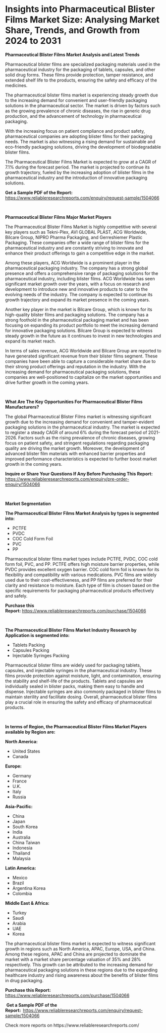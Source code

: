 <p><h1>Insights into Pharmaceutical Blister Films Market Size: Analysing Market Share, Trends, and Growth from 2024 to 2031</h1></p><p><strong>Pharmaceutical Blister Films Market Analysis and Latest Trends</strong></p>
<p><p>Pharmaceutical blister films are specialized packaging materials used in the pharmaceutical industry for the packaging of tablets, capsules, and other solid drug forms. These films provide protection, tamper resistance, and extended shelf life to the products, ensuring the safety and efficacy of the medicines.</p><p>The pharmaceutical blister films market is experiencing steady growth due to the increasing demand for convenient and user-friendly packaging solutions in the pharmaceutical sector. The market is driven by factors such as the growing prevalence of chronic diseases, the rise in generic drug production, and the advancement of technology in pharmaceutical packaging.</p><p>With the increasing focus on patient compliance and product safety, pharmaceutical companies are adopting blister films for their packaging needs. The market is also witnessing a rising demand for sustainable and eco-friendly packaging solutions, driving the development of biodegradable blister films.</p><p>The Pharmaceutical Blister Films Market is expected to grow at a CAGR of 7.1% during the forecast period. The market is projected to continue its growth trajectory, fueled by the increasing adoption of blister films in the pharmaceutical industry and the introduction of innovative packaging solutions.</p></p>
<p><strong>Get a Sample PDF of the Report:&nbsp;</strong> <a href="https://www.reliableresearchreports.com/enquiry/request-sample/1504066">https://www.reliableresearchreports.com/enquiry/request-sample/1504066</a></p>
<p>&nbsp;</p>
<p><strong>Pharmaceutical Blister Films Major Market Players</strong></p>
<p><p>The Pharmaceutical Blister Films Market is highly competitive with several key players such as Tekni-Plex, AVI GLOBAL PLAST, ACG Worldwide, Bilcare Group, NIPRO Pharma Packaging, and Gerreshiemer Plastic Packaging. These companies offer a wide range of blister films for the pharmaceutical industry and are constantly striving to innovate and enhance their product offerings to gain a competitive edge in the market.</p><p>Among these players, ACG Worldwide is a prominent player in the pharmaceutical packaging industry. The company has a strong global presence and offers a comprehensive range of packaging solutions for the pharmaceutical industry, including blister films. ACG Worldwide has seen significant market growth over the years, with a focus on research and development to introduce new and innovative products to cater to the evolving needs of the industry. The company is expected to continue its growth trajectory and expand its market presence in the coming years.</p><p>Another key player in the market is Bilcare Group, which is known for its high-quality blister films and packaging solutions. The company has a strong foothold in the pharmaceutical packaging market and has been focusing on expanding its product portfolio to meet the increasing demand for innovative packaging solutions. Bilcare Group is expected to witness steady growth in the future as it continues to invest in new technologies and expand its market reach.</p><p>In terms of sales revenue, ACG Worldwide and Bilcare Group are reported to have generated significant revenue from their blister films segment. These companies have been able to capture a considerable market share due to their strong product offerings and reputation in the industry. With the increasing demand for pharmaceutical packaging solutions, these companies are well-positioned to capitalize on the market opportunities and drive further growth in the coming years.</p></p>
<p>&nbsp;</p>
<p><strong>What Are The Key Opportunities For Pharmaceutical Blister Films Manufacturers?</strong></p>
<p><p>The global Pharmaceutical Blister Films market is witnessing significant growth due to the increasing demand for convenient and tamper-evident packaging solutions in the pharmaceutical industry. The market is expected to register a steady CAGR of around 6% during the forecast period of 2021-2026. Factors such as the rising prevalence of chronic diseases, growing focus on patient safety, and stringent regulations regarding packaging quality are driving the market growth. Moreover, the development of advanced blister film materials with enhanced barrier properties and improved performance characteristics is expected to further boost market growth in the coming years.</p></p>
<p><strong>Inquire or Share Your Questions If Any Before Purchasing This Report:</strong> <a href="https://www.reliableresearchreports.com/enquiry/pre-order-enquiry/1504066">https://www.reliableresearchreports.com/enquiry/pre-order-enquiry/1504066</a></p>
<p>&nbsp;</p>
<p><strong>Market Segmentation</strong></p>
<p><strong>The Pharmaceutical Blister Films Market Analysis by types is segmented into:</strong></p>
<p><ul><li>PCTFE</li><li>PVDC</li><li>COC Cold Form Foil</li><li>PVC</li><li>PP</li></ul></p>
<p><p>Pharmaceutical blister films market types include PCTFE, PVDC, COC cold form foil, PVC, and PP. PCTFE offers high moisture barrier properties, while PVDC provides excellent oxygen barrier. COC cold form foil is known for its flexibility and compatibility with various medications. PVC films are widely used due to their cost-effectiveness, and PP films are preferred for their clarity and resistance to moisture. Each type of film is chosen based on the specific requirements for packaging pharmaceutical products effectively and safely.</p></p>
<p><strong>Purchase this Report:&nbsp;</strong><a href="https://www.reliableresearchreports.com/purchase/1504066">https://www.reliableresearchreports.com/purchase/1504066</a></p>
<p>&nbsp;</p>
<p><strong>The Pharmaceutical Blister Films Market Industry Research by Application is segmented into:</strong></p>
<p><ul><li>Tablets Packing</li><li>Capsules Packing</li><li>Injectable Syringes Packing</li></ul></p>
<p><p>Pharmaceutical blister films are widely used for packaging tablets, capsules, and injectable syringes in the pharmaceutical industry. These films provide protection against moisture, light, and contamination, ensuring the stability and shelf-life of the products. Tablets and capsules are individually sealed in blister packs, making them easy to handle and dispense. Injectable syringes are also commonly packaged in blister films to maintain sterility and facilitate dosing. Overall, pharmaceutical blister films play a crucial role in ensuring the safety and efficacy of pharmaceutical products.</p></p>
<p>&nbsp;</p>
<p><strong>In terms of Region, the Pharmaceutical Blister Films Market Players available by Region are:</strong></p>
<p>
    <p> <strong> North America: </strong>
        <ul>
            <li>United States</li>
            <li>Canada</li>
        </ul>
        </p> 
    <p> <strong> Europe: </strong>
        <ul>
            <li>Germany</li>
            <li>France</li>
            <li>U.K.</li>
            <li>Italy</li>
            <li>Russia</li>
        </ul>
        </p> 
    <p> <strong> Asia-Pacific: </strong>
        <ul>
            <li>China</li>
            <li>Japan</li>
            <li>South Korea</li>
            <li>India</li>
            <li>Australia</li>
            <li>China Taiwan</li>
            <li>Indonesia</li>
            <li>Thailand</li>
            <li>Malaysia</li>
        </ul>
        </p> 
    <p> <strong> Latin America: </strong>
        <ul>
            <li>Mexico</li>
            <li>Brazil</li>
            <li>Argentina Korea</li>
            <li>Colombia</li>
        </ul>
        </p> 
    <p> <strong> Middle East & Africa: </strong>
        <ul>
            <li>Turkey</li>
            <li>Saudi</li>
            <li>Arabia</li>
            <li>UAE</li>
            <li>Korea</li>
        </ul>
    </p>
    </p>
<p><p>The pharmaceutical blister films market is expected to witness significant growth in regions such as North America, APAC, Europe, USA, and China. Among these regions, APAC and China are projected to dominate the market with a market share percentage valuation of 35% and 28% respectively. This growth can be attributed to the increasing demand for pharmaceutical packaging solutions in these regions due to the expanding healthcare industry and rising awareness about the benefits of blister films in drug packaging.</p></p>
<p><strong>Purchase this Report: </strong><a href="https://www.reliableresearchreports.com/purchase/1504066">https://www.reliableresearchreports.com/purchase/1504066</a></p>
<p>&nbsp;<strong>Get a Sample PDF of the Report:&nbsp;&nbsp;</strong><a href="https://www.reliableresearchreports.com/enquiry/request-sample/1504066">https://www.reliableresearchreports.com/enquiry/request-sample/1504066</a></p>
<p><strong></strong></p>
<p>Check more reports on https://www.reliableresearchreports.com/</p>